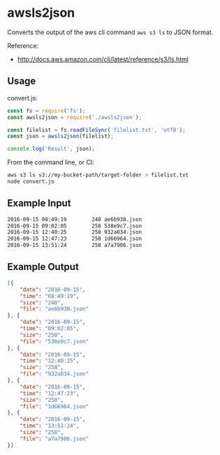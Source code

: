 # awsls2json

Converts the output of the aws cli command `aws s3 ls` to JSON format.

Reference:

- <http://docs.aws.amazon.com/cli/latest/reference/s3/ls.html>

## Usage

convert.js:

```javascript
const fs = require('fs');
const awsls2json = require('./awsls2json');

const filelist = fs.readFileSync('filelist.txt', 'utf8');
const json = awsls2json(filelist);

console.log('Result', json);
```

From the command line, or CI:

```sh
aws s3 ls s3://my-bucket-path/target-folder > filelist.txt
node convert.js
```

## Example Input

```sh
2016-09-15 08:49:19        248 ae6b938.json
2016-09-15 09:02:05        258 538e9c7.json
2016-09-15 12:40:25        258 932a834.json
2016-09-15 12:47:23        258 1d66964.json
2016-09-15 13:51:24        258 a7a7906.json
```

## Example Output

```json
[{
    "date": "2016-09-15",
    "time": "08:49:19",
    "size": "248",
    "file": "ae6b938.json"
}, {
    "date": "2016-09-15",
    "time": "09:02:05",
    "size": "258",
    "file": "538e9c7.json"
}, {
    "date": "2016-09-15",
    "time": "12:40:25",
    "size": "258",
    "file": "932a834.json"
}, {
    "date": "2016-09-15",
    "time": "12:47:23",
    "size": "258",
    "file": "1d66964.json"
}, {
    "date": "2016-09-15",
    "time": "13:51:24",
    "size": "258",
    "file": "a7a7906.json"
}]
```

